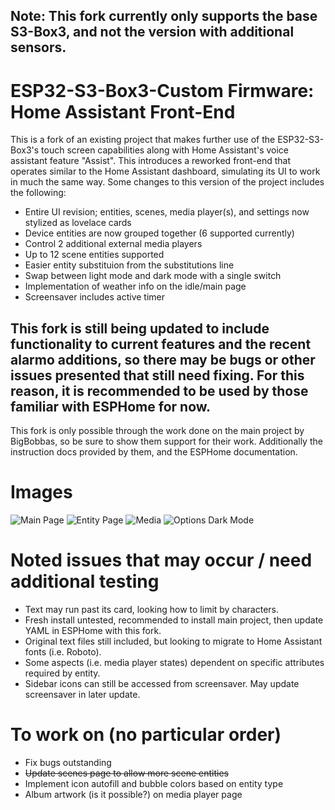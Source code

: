 ## Note: This fork currently only supports the base S3-Box3, and not the version with additional sensors.
# ESP32-S3-Box3-Custom Firmware: Home Assistant Front-End
This is a fork of an existing project that makes further use of the ESP32-S3-Box3's touch screen capabilities along with Home Assistant's voice assistant feature "Assist". This introduces a reworked front-end that operates similar to the Home Assistant dashboard, simulating its UI to work in much the same way. Some changes to this version of the project includes the following:
- Entire UI revision; entities, scenes, media player(s), and settings now stylized as lovelace cards
- Device entities are now grouped together (6 supported currently)
- Control 2 additional external media players
- Up to 12 scene entities supported
- Easier entity substituion from the substitutions line
- Swap between light mode and dark mode with a single switch
- Implementation of weather info on the idle/main page
- Screensaver includes active timer

## This fork is still being updated to include functionality to current features and the recent alarmo additions, so there may be bugs or other issues presented that still need fixing. For this reason, it is recommended to be used by those familiar with ESPHome for now.
This fork is only possible through the work done on the main project by BigBobbas, so be sure to show them support for their work. Additionally the instruction docs provided by them, and the ESPHome documentation.

# Images
![Main Page](https://github.com/user-attachments/assets/45ae11e5-aad6-48d8-98ca-38a261c0577b)
![Entity Page](https://github.com/user-attachments/assets/0e3c7a94-2988-49ed-ab6b-b92dcf1a5c61)
![Media](https://github.com/user-attachments/assets/3360aac5-af1b-469c-98a9-337fed76da80)
![Options   Dark Mode](https://github.com/user-attachments/assets/64fda766-1668-4639-be36-81b0d2e2cfe0)

# Noted issues that may occur / need additional testing
- Text may run past its card, looking how to limit by characters.
- Fresh install untested, recommended to install main project, then update YAML in ESPHome with this fork.
- Original text files still included, but looking to migrate to Home Assistant fonts (i.e. Roboto).
- Some aspects (i.e. media player states) dependent on specific attributes required by entity.
- Sidebar icons can still be accessed from screensaver. May update screensaver in later update.

# To work on (no particular order)
- Fix bugs outstanding
- ~~Update scenes page to allow more scene entities~~
- Implement icon autofill and bubble colors based on entity type
- Album artwork (is it possible?) on media player page
